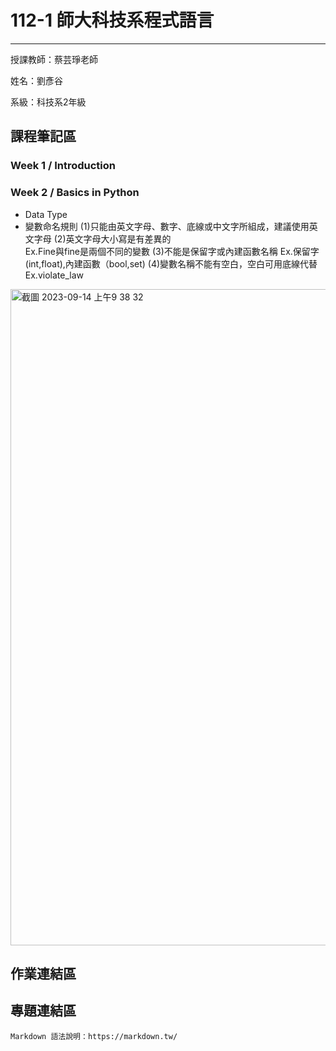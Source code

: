 # 112-1 師大科技系程式語言
---
授課教師：蔡芸琤老師

姓名：劉彥谷

系級：科技系2年級

## 課程筆記區
### Week 1 / Introduction
### Week 2 / Basics in Python
* Data Type
* 變數命名規則
(1)只能由英文字母、數字、底線或中文字所組成，建議使用英文字母
(2)英文字母大小寫是有差異的   
Ex.Fine與fine是兩個不同的變數
(3)不能是保留字或內建函數名稱 
Ex.保留字(int,float),內建函數（bool,set)
(4)變數名稱不能有空白，空白可用底線代替
Ex.violate_law 
 <img width="1050" alt="截圖 2023-09-14 上午9 38 32" src="https://github.com/knyliu/PL/assets/131148428/faca76e2-b9fe-4883-8675-487f4ba2a18f">

## 作業連結區
## 專題連結區


```
Markdown 語法說明：https://markdown.tw/
```
